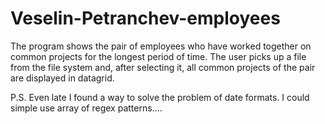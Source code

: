 # Veselin-Petranchev-employees

The program shows the pair of employees who have worked together on common projects for the longest period of time.
The user picks up a file from the file system and, after selecting it, all common projects of the pair are displayed in datagrid.
 
P.S. Even late I found a way to solve the problem of date formats. I could simple use array  of regex patterns....
